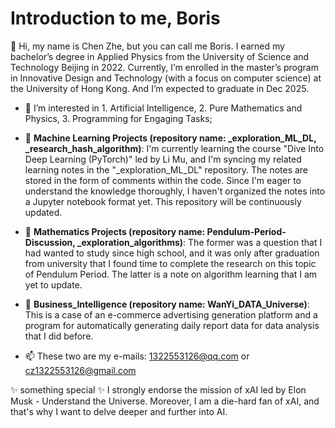 # $\text{Introduction to me, Boris}$
👋 $\text{Hi, my name is Chen Zhe, but you can call me Boris.}$
   $\text{I earned my bachelor's degree in Applied Physics from the University of Science and Technology Beijing in 2022.}$
   $\text{Currently, I'm enrolled in the master's program in Innovative Design and Technology (with a focus on computer science)}$
   $\text{at the University of Hong Kong. And I'm expected to graduate in Dec 2025.}$

- 👀 $\text{I’m interested in 1. Artificial Intelligence, 2. Pure Mathematics and Physics, 3. Programming for Engaging Tasks;}$

- 🚀 **Machine Learning Projects (repository name: _exploration_ML_DL, _research_hash_algorithm)**: I'm currently learning the course "Dive Into Deep Learning (PyTorch)" led by Li Mu, and I'm syncing my related learning notes in the "_exploration_ML_DL" repository. The notes are stored in the form of comments within the code. Since I'm eager to understand the knowledge thoroughly, I haven't organized the notes into a Jupyter notebook format yet. This repository will be continuously updated.

- 🚀 **Mathematics Projects (repository name: Pendulum-Period-Discussion, _exploration_algorithms)**: The former was a question that I had wanted to study since high school, and it was only after graduation from university that I found time to complete the research on this topic of Pendulum Period. The latter is a note on algorithm learning that I am yet to update.

- 🚀 **Business_Intelligence (repository name: WanYi_DATA_Universe)**: This is a case of an e-commerce advertising generation platform and a program for automatically generating daily report data for data analysis that I did before.

- 📫 These two are my e-mails: 1322553126@qq.com or cz1322553126@gmail.com

✨ something special ✨ I strongly endorse the mission of xAI led by Elon Musk - Understand the Universe. Moreover, I am a die-hard fan of xAI, and that's why I want to delve deeper and further into AI.

<!---
Boris-Jobs/Boris-Jobs is a ✨ special ✨ repository because its `README.md` (this file) appears on your GitHub profile.
You can click the Preview link to take a look at your changes.
--->




